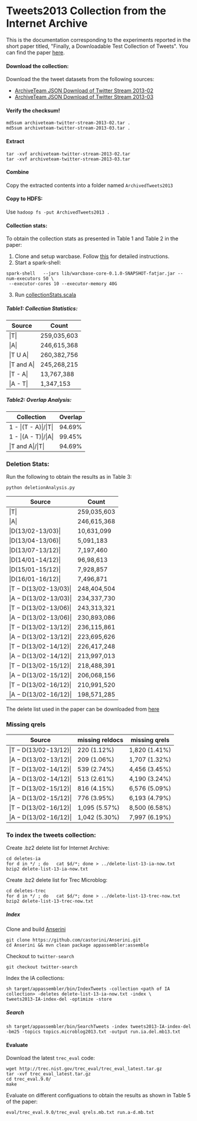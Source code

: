 # Tweets2013 Collection from the Internet Archive

This is the documentation corresponding to the experiments reported in the short paper titled, 
"Finally, a Downloadable Test Collection of Tweets". You can find the paper [here](link-goes-here).

#### Download the collection:

Download the the tweet datasets from the following sources:

- [ArchiveTeam JSON Download of Twitter Stream 2013-02](https://archive.org/details/archiveteam-twitter-stream-2013-02)
- [ArchiveTeam JSON Download of Twitter Stream 2013-03](https://archive.org/details/archiveteam-twitter-stream-2013-03)


#### Verify the checksum!
``` 
md5sum archiveteam-twitter-stream-2013-02.tar .
md5sum archiveteam-twitter-stream-2013-03.tar .  
```

#### Extract 
```
tar -xvf archiveteam-twitter-stream-2013-02.tar 
tar -xvf archiveteam-twitter-stream-2013-03.tar
```

#### Combine
Copy the extracted contents into a folder named `ArchivedTweets2013`
 
#### Copy to HDFS:

Use `hadoop fs -put ArchivedTweets2013 .` 

#### Collection stats:
To obtain the collection stats as presented in Table 1 and Table 2 in the paper:

1. Clone and setup warcbase. Follow [this](https://github.com/lintool/warcbase) for detailed instructions.
2. Start a spark-shell:
```
spark-shell   --jars lib/warcbase-core-0.1.0-SNAPSHOT-fatjar.jar --num-executors 50 \
 --executor-cores 10 --executor-memory 40G 
```
3. Run [collectionStats.scala](/scripts/collectionStats.scala)

##### Table1: Collection Statistics:

Source                    | Count
--------------------------|---------
&#124;T&#124;           | 259,035,603
&#124;A&#124;           | 246,615,368
&#124;T U A&#124;       | 260,382,756
&#124;T and A&#124; | 245,268,215
&#124;T - A&#124;       | 13,767,388
&#124;A - T&#124;       | 1,347,153


##### Table2: Overlap Analysis:
Collection                                     | Overlap
-----------------------------------------------|---------
1 - &#124;(T - A)&#124;/&#124;T&#124;          | 94.69%
1 - &#124;(A - T)&#124;/&#124;A&#124;          | 99.45%
&#124;T and A&#124;/&#124;T&#124;              | 94.69%


### Deletion Stats:
Run the following to obtain the results as in Table 3:
```
python deletionAnalysis.py
```

Source| Count
------|-------
&#124;T&#124; |259,035,603
&#124;A&#124; |246,615,368
&#124;D(13/02-13/03)&#124; |10,631,099
&#124;D(13/04-13/06)&#124; |5,091,183
&#124;D(13/07-13/12)&#124; |7,197,460
&#124;D(14/01-14/12)&#124; |96,98,613
&#124;D(15/01-15/12)&#124; |7,928,857
&#124;D(16/01-16/12)&#124; |7,496,871
&#124;T − D(13/02-13/03)&#124; |248,404,504
&#124;A − D(13/02-13/03)&#124; |234,337,730
&#124;T − D(13/02-13/06)&#124; |243,313,321
&#124;A − D(13/02-13/06)&#124; |230,893,086
&#124;T − D(13/02-13/12)&#124; |236,115,861
&#124;A − D(13/02-13/12)&#124; |223,695,626
&#124;T − D(13/02-14/12)&#124; |226,417,248
&#124;A − D(13/02-14/12)&#124; |213,997,013
&#124;T − D(13/02-15/12)&#124; |218,488,391
&#124;A − D(13/02-15/12)&#124; |206,068,156
&#124;T − D(13/02-16/12)&#124; |210,991,520
&#124;A − D(13/02-16/12)&#124; |198,571,285


The delete list used in the paper can be downloaded from [here](https://drive.google.com/drive/folders/0B2u_nClt6NbzckdycjRGY0Vqc2c?usp=sharing)

### Missing qrels

Source                        | missing reldocs  |missing qrels
------------------------------|------------------|--------------
&#124;T − D(13/02-13/12)&#124;| 220 (1.12%)      |1,820 (1.41%)
&#124;A − D(13/02-13/12)&#124;| 209 (1.06%)      | 1,707 (1.32%)
&#124;T − D(13/02-14/12)&#124;| 539 (2.74%)      | 4,456 (3.45%)
&#124;A − D(13/02-14/12)&#124;| 513 (2.61%)      | 4,190 (3.24%)
&#124;T − D(13/02-15/12)&#124;| 816 (4.15%)      | 6,576 (5.09%)
&#124;A − D(13/02-15/12)&#124;| 776 (3.95%)      | 6,193 (4.79%)
&#124;T − D(13/02-16/12)&#124;| 1,095 (5.57%)    | 8,500 (6.58%)
&#124;A − D(13/02-16/12)&#124;| 1,042 (5.30%)    | 7,997 (6.19%)

### To index the tweets collection:

Create .bz2 delete list for Internet Archive:
```
cd deletes-ia
for d in */ ; do   cat $d/*; done > ../delete-list-13-ia-now.txt
bzip2 delete-list-13-ia-now.txt
```

Create .bz2 delete list for Trec Microblog:
```
cd deletes-trec
for d in */ ; do   cat $d/*; done > ../delete-list-13-trec-now.txt
bzip2 delete-list-13-trec-now.txt
```

##### Index

Clone and build [Anserini](https://github.com/lintool/Anserini)
```
git clone https://github.com/castorini/Anserini.git
cd Anserini && mvn clean package appassembler:assemble
```
Checkout to `twitter-search`
```
git checkout twitter-search
```
Index the IA collections:
```
sh target/appassembler/bin/IndexTweets -collection <path of IA collection> -deletes delete-list-13-ia-now.txt -index \
tweets2013-IA-index-del -optimize -store
```

##### Search
```
sh target/appassembler/bin/SearchTweets -index tweets2013-IA-index-del -bm25 -topics topics.microblog2013.txt -output run.ia.del.mb13.txt
```

#### Evaluate

Download the latest `trec_eval` code:
```
wget http://trec.nist.gov/trec_eval/trec_eval_latest.tar.gz
tar -xvf trec_eval_latest.tar.gz  
cd trec_eval.9.0/ 
make
```
Evaluate on different configuations to obtain the results as shown in Table 5 of the paper:
```
eval/trec_eval.9.0/trec_eval qrels.mb.txt run.a-d.mb.txt
```
